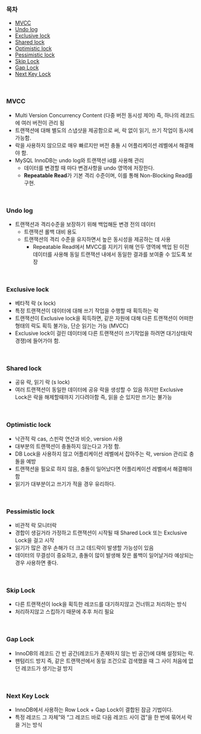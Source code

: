 ### 목차
- [MVCC](#mvcc)
- [Undo log](#undo-log)
- [Exclusive lock](#exclusive-lock)
- [Shared lock](#shared-lock)
- [Optimistic lock](#optimistic-lock)
- [Pessimistic lock](#pessimistic-lock)
- [Skip Lock](#skip-lock)
- [Gap Lock](#gap-lock)
- [Next Key Lock](#next-key-lock)

<br>

### MVCC
- Multi Version Concurrency Content (다중 버전 동시성 제어) 즉, 하나의 레코드에 여러 버전이 관리 됨
- 트랜잭션에 대해 별도의 스냅샷을 제공함으로 써, 락 없이 읽기, 쓰기 작업이 동시에 가능함.
- 락을 사용하지 않으므로 매우 빠르지만 버전 충돌 시 어플리케이션 레벨에서 해결해야 함.
- MySQL InnoDB는 undo log와 트랜잭션 id를 사용해 관리
    - 데이터를 변경할 때 마다 변경사항을 undo 영역에 저장한다.
    - **Repeatable Read**가 기본 격리 수준이며, 이를 통해 Non-Blocking Read를 구현.

<br>

### Undo log
- 트랜잭션과 격리수준을 보장하기 위해 백업해둔 변경 전의 데이터
    - 트랜잭션 롤백 대비 용도
    - 트랜잭션의 격리 수준을 유지하면서 높은 동시성을 제공하는 데 사용
        - Repeatable Read에서 MVCC를 지키기 위해 언두 영역에 백업 된 이전 데이터를 사용해 동일 트랜잭션 내에서 동일한 결과를 보여줄 수 있도록 보장

<br>

### Exclusive lock
- 베타적 락 (x lock)
- 특정 트랜잭션이 데이터에 대해 쓰기 작업을 수행할 때 획득하는 락
- 트랜잭션이 Exclusive lock을 획득하면, 같은 자원에 대해 다른 트랜잭션이 어떠한 형태의 락도 획득 불가능, 단순 읽기는 가능 (MVCC)
- Exclusive lock이 걸린 데이터에 다른 트랜잭션이 쓰기작업을 하려면 대기상태(락 경쟁)에 들어가야 함.

<br>

### Shared lock
- 공유 락, 읽기 락 (s lock)
- 여러 트랜잭션이 동일한 데이터에 공유 락을 생성할 수 있음 하지만 Exclusive Lock은 락을 해제할때까지 기다려아함 즉, 읽을 순 있지만 쓰기는 불가능

<br>

### Optimistic lock 
- 낙관적 락 cas, 스핀락 연산과 비슷, version 사용
- 대부분의 트랜잭션이 충돌하지 않는다고 가정 함.
- DB Lock을 사용하지 않고 어플리케이션 레벨에서 잡아주는 락, version 관리로 충돌을 예방
- 트랜잭션을 필요로 하지 않음, 충돌이 일어났다면 어플리케이션 레벨에서 해결해야 함
- 읽기가 대부분이고 쓰기가 적을 경우 유리하다.

<br>

### Pessimistic lock 
- 비관적 락 모니터락
- 경합이 생길거라 가정하고 트랜잭션이 시작될 때 Shared Lock 또는 Exclusive Lock을 걸고 시작
- 읽기가 많은 경우 손해가 더 크고 데드락이 발생할 가능성이 있음
- 데이터의 무결성이 중요하고, 충돌이 많이 발생해 잦은 롤백이 일어날거라 예상되는 경우 사용하면 좋다.

<br>

### Skip Lock
- 다른 트랜잭션이 lock을 획득한 레코드를 대기하지않고 건너뛰고 처리하는 방식
- 처리하지않고 스킵하기 때문에 추후 처리 필요

<br>

### Gap Lock
- InnoDB의 레코드 간 빈 공간(레코드가 존재하지 않는 빈 공간)에 대해 설정되는 락.
- 팬텀리드 방지 즉, 같은 트랜잭션에서 동일 조건으로 검색했을 때 그 사이 처음에 없던 레코드가 생기는걸 방지

<br>

### Next Key Lock
- InnoDB에서 사용하는 Row Lock + Gap Lock이 결합된 잠금 기법이다.
- 특정 레코드 그 자체”와 “그 레코드 바로 다음 레코드 사이 갭”을 한 번에 묶어서 락을 거는 방식



